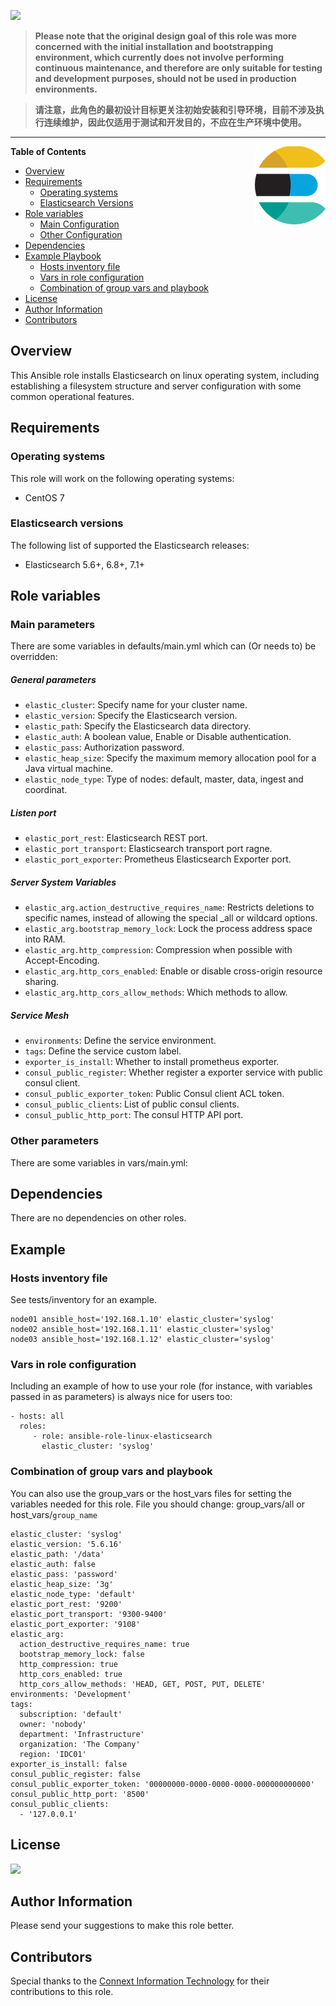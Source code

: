 ![](https://img.shields.io/badge/Ansible-elasticsearch-green.svg?logo=angular&style=for-the-badge)

>__Please note that the original design goal of this role was more concerned with the initial installation and bootstrapping environment, which currently does not involve performing continuous maintenance, and therefore are only suitable for testing and development purposes,  should not be used in production environments.__

>__请注意，此角色的最初设计目标更关注初始安装和引导环境，目前不涉及执行连续维护，因此仅适用于测试和开发目的，不应在生产环境中使用。__
___

<p><img src="https://raw.githubusercontent.com/goldstrike77/goldstrike77.github.io/master/img/logo/logo_elasticsearch.png" align="right" /></p>

__Table of Contents__

- [Overview](#overview)
- [Requirements](#requirements)
  * [Operating systems](#operating-systems)
  * [Elasticsearch Versions](#Elasticsearch-versions)
- [ Role variables](#Role-variables)
  * [Main Configuration](#Main-parameters)
  * [Other Configuration](#Other-parameters)
- [Dependencies](#dependencies)
- [Example Playbook](#example-playbook)
  * [Hosts inventory file](#Hosts-inventory-file)
  * [Vars in role configuration](#vars-in-role-configuration)
  * [Combination of group vars and playbook](#combination-of-group-vars-and-playbook)
- [License](#license)
- [Author Information](#author-information)
- [Contributors](#Contributors)

## Overview
This Ansible role installs Elasticsearch on linux operating system, including establishing a filesystem structure and server configuration with some common operational features.

## Requirements
### Operating systems
This role will work on the following operating systems:

  * CentOS 7

### Elasticsearch versions

The following list of supported the Elasticsearch releases:

* Elasticsearch 5.6+, 6.8+, 7.1+

## Role variables
### Main parameters #
There are some variables in defaults/main.yml which can (Or needs to) be overridden:

##### General parameters
* `elastic_cluster`: Specify name for your cluster name.
* `elastic_version`: Specify the Elasticsearch version.
* `elastic_path`: Specify the Elasticsearch data directory.
* `elastic_auth`: A boolean value, Enable or Disable authentication.
* `elastic_pass`: Authorization password.
* `elastic_heap_size`: Specify the maximum memory allocation pool for a Java virtual machine.
* `elastic_node_type`: Type of nodes: default, master, data, ingest and coordinat.

##### Listen port
* `elastic_port_rest`: Elasticsearch REST port.
* `elastic_port_transport`: Elasticsearch transport port ragne.
* `elastic_port_exporter`: Prometheus Elasticsearch Exporter port.

##### Server System Variables
* `elastic_arg.action_destructive_requires_name`: Restricts deletions to specific names, instead of allowing the special _all or wildcard options.
* `elastic_arg.bootstrap_memory_lock`: Lock the process address space into RAM.
* `elastic_arg.http_compression`: Compression when possible with Accept-Encoding.
* `elastic_arg.http_cors_enabled`: Enable or disable cross-origin resource sharing.
* `elastic_arg.http_cors_allow_methods`: Which methods to allow.

##### Service Mesh
* `environments`: Define the service environment.
* `tags`: Define the service custom label.
* `exporter_is_install`: Whether to install prometheus exporter.
* `consul_public_register`: Whether register a exporter service with public consul client.
* `consul_public_exporter_token`: Public Consul client ACL token.
* `consul_public_clients`: List of public consul clients.
* `consul_public_http_port`: The consul HTTP API port.

### Other parameters
There are some variables in vars/main.yml:

## Dependencies
There are no dependencies on other roles.

## Example

### Hosts inventory file
See tests/inventory for an example.

    node01 ansible_host='192.168.1.10' elastic_cluster='syslog'
    node02 ansible_host='192.168.1.11' elastic_cluster='syslog'
    node03 ansible_host='192.168.1.12' elastic_cluster='syslog'

### Vars in role configuration
Including an example of how to use your role (for instance, with variables passed in as parameters) is always nice for users too:

    - hosts: all
      roles:
         - role: ansible-role-linux-elasticsearch
           elastic_cluster: 'syslog'

### Combination of group vars and playbook
You can also use the group_vars or the host_vars files for setting the variables needed for this role. File you should change: group_vars/all or host_vars/`group_name`

    elastic_cluster: 'syslog'
    elastic_version: '5.6.16'
    elastic_path: '/data'
    elastic_auth: false
    elastic_pass: 'password'
    elastic_heap_size: '3g'
    elastic_node_type: 'default'
    elastic_port_rest: '9200'
    elastic_port_transport: '9300-9400'
    elastic_port_exporter: '9108'
    elastic_arg:
      action_destructive_requires_name: true
      bootstrap_memory_lock: false
      http_compression: true
      http_cors_enabled: true
      http_cors_allow_methods: 'HEAD, GET, POST, PUT, DELETE'
    environments: 'Development'
    tags:
      subscription: 'default'
      owner: 'nobody'
      department: 'Infrastructure'
      organization: 'The Company'
      region: 'IDC01'
    exporter_is_install: false
    consul_public_register: false
    consul_public_exporter_token: '00000000-0000-0000-0000-000000000000'
    consul_public_http_port: '8500'
    consul_public_clients:
      - '127.0.0.1'

## License
![](https://img.shields.io/badge/MIT-purple.svg?style=for-the-badge)

## Author Information
Please send your suggestions to make this role better.

## Contributors
Special thanks to the [Connext Information Technology](http://www.connext.com.cn) for their contributions to this role.
